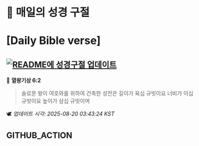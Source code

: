# 🙏 매일의 성경 구절
# [Daily Bible verse]
## [![README에 성경구절 업데이트](https://github.com/DONGSUKA/first_test/actions/workflows/update-readme-bible.yml/badge.svg)](https://github.com/DONGSUKA/first_test/actions/workflows/update-readme-bible.yml)
<!-- START_BIBLE_VERSE -->
📖 **열왕기상 6:2**
> 솔로몬 왕이 여호와를 위하여 건축한 성전은 길이가 육십 규빗이요 너비가 이십 규빗이요 높이가 삼십 규빗이며

🕊️ _업데이트 시각: 2025-08-20 03:43:24 KST_
  <!-- END_BIBLE_VERSE -->
## GITHUB_ACTION

